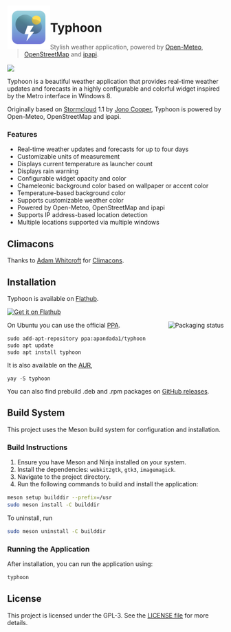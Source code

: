 

# <img src="typhoon/io.github.archisman_panigrahi.typhoon.svg" align="left" width="100" height="100">  <br> Typhoon

> Stylish weather application, powered by [Open-Meteo](https://open-meteo.com/), [OpenStreetMap](https://www.openstreetmap.org/) and [ipapi](https://ipapi.co/).

<img src="https://archisman-panigrahi.github.io/typhoon/assets/img/typhoon.png" align="center">


Typhoon is a beautiful weather application that provides real-time weather updates and forecasts in a highly configurable and colorful widget inspired by the Metro interface in Windows 8.

Originally based on [Stormcloud](http://github.com/consindo/stormcloud/) 1.1 by [Jono Cooper](http://github.com/consindo), Typhoon is powered by Open-Meteo, OpenStreetMap and ipapi.

### Features

- Real-time weather updates and forecasts for up to four days
- Customizable units of measurement
- Displays current temperature as launcher count
- Displays rain warning
- Configurable widget opacity and color
- Chameleonic background color based on wallpaper or accent color
- Temperature-based background color
- Supports customizable weather color
- Powered by Open-Meteo, OpenStreetMap and ipapi
- Supports IP address-based location detection
- Multiple locations supported via multiple windows

## Climacons

Thanks to [Adam Whitcroft](https://adamwhitcroft.com/) for [Climacons](https://web.archive.org/web/20160531215708/http://adamwhitcroft.com/climacons/).

## Installation
Typhoon is available on [Flathub](https://flathub.org).

<a href='https://flathub.org/apps/io.github.archisman_panigrahi.typhoon'>
    <img width='240' alt='Get it on Flathub' src='https://flathub.org/api/badge?locale=en'/>
  </a>



On Ubuntu you can use the official [PPA](https://launchpad.net/~apandada1/+archive/ubuntu/typhoon).
<a href="https://repology.org/project/typhoon/versions">
    <img src="https://repology.org/badge/vertical-allrepos/typhoon.svg" alt="Packaging status" align="right">
</a>

```
sudo add-apt-repository ppa:apandada1/typhoon
sudo apt update
sudo apt install typhoon
```

It is also available on the [AUR](https://aur.archlinux.org/packages/typhoon),
```
yay -S typhoon
```
You can also find prebuild .deb and .rpm packages on [GitHub releases](https://github.com/archisman-panigrahi/typhoon/releases).

<!-- An experimetnal [flatpak installer](https://github.com/archisman-panigrahi/typhoon/releases) is also available. -->

## Build System
This project uses the Meson build system for configuration and installation.

### Build Instructions
1. Ensure you have Meson and Ninja installed on your system.
2. Install the dependencies: `webkit2gtk`, `gtk3`, `imagemagick`.
3. Navigate to the project directory.
4. Run the following commands to build and install the application:

```bash
meson setup builddir --prefix=/usr
sudo meson install -C builddir
```

To uninstall, run

```bash
sudo meson uninstall -C builddir
```

### Running the Application
After installation, you can run the application using:

```bash
typhoon
```

## License
This project is licensed under the GPL-3. See the [LICENSE file](https://github.com/archisman-panigrahi/typhoon/blob/master/COPYING) for more details.
